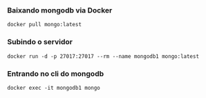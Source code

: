   
### Baixando mongodb via Docker
  
`docker pull mongo:latest`  
  
### Subindo o servidor
  
`docker run -d -p 27017:27017 --rm --name mongodb1 mongo:latest`  
  
### Entrando no cli do mongodb
  
`docker exec -it mongodb1 mongo`